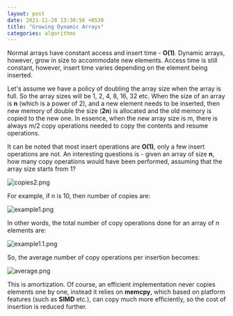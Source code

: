 ```yaml
---
layout: post
date: 2021-11-28 13:30:56 +0530
title: "Growing Dynamic Arrays"
categories: algorithms
---
```


Normal arrays have constant access and insert time - **O(1)**. Dynamic arrays, however, grow in size to accommodate new elements. Access time is still constant, however, insert time varies depending on the element being inserted.

Let's assume we have a policy of doubling the array size when the array is full. So the array sizes will be 1, 2, 4, 8, 16, 32 etc. When the size of an array is **n** (which is a power of 2), and a new element needs to be inserted, then new memory of double the size (**2n**) is allocated and the old memory is copied to the new one. In essence, when the new array size is m, there is always m/2 copy operations needed to copy the contents and resume operations.

It can be noted that most insert operations are **O(1)**, only a few insert operations are not. An interesting questions is - given an array of size **n**, how many copy operations would have been performed, assuming that the array size starts from 1?

![copies2.png]({{site.baseurl}}/assets/images/dyn-arrays/copies2.png)

For example, if n is 10, then number of copies are:

![example1.png]({{site.baseurl}}/assets/images/dyn-arrays/example1.png)

In other words, the total number of copy operations done for an array of n elements are:

![example1.1.png]({{site.baseurl}}/assets/images/dyn-arrays/example1.1.png)

So, the average number of copy operations per insertion becomes:

![average.png]({{site.baseurl}}/assets/images/dyn-arrays/average.png)

This is amortization. Of course, an efficient implementation never copies elements one by one, instead it relies on **memcpy**, which based on platform features (such as **SIMD** etc.), can copy much more efficiently, so the cost of insertion is reduced further.

